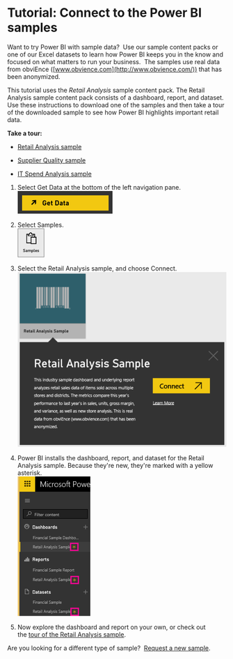 ﻿<properties 
   pageTitle="Tutorial: Connect to the Power BI samples"
   description="Tutorial: Connect to the Power BI samples"
   services="powerbi" 
   documentationCenter="" 
   authors="jastru" 
   manager="mblythe" 
   editor=""
   tags=""/>
 
<tags
   ms.service="powerbi"
   ms.devlang="NA"
   ms.topic="article"
   ms.tgt_pltfrm="NA"
   ms.workload="powerbi"
   ms.date="10/15/2015"
   ms.author="jastru"/>

# Tutorial: Connect to the Power BI samples  

Want to try Power BI with sample data?  Use our sample content packs or one of our Excel datasets to learn how Power BI keeps you in the know and focused on what matters to run your business.  The samples use real data from obviEnce ([www.obvience.com](http://www.obvience.com/)) that has been anonymized.

This tutorial uses the *Retail Analysis* sample content pack. The Retail Analysis sample content pack consists of a dashboard, report, and dataset. Use these instructions to download one of the samples and then take a tour of the downloaded sample to see how Power BI highlights important retail data.

**Take a tour:**

-   [Retail Analysis sample](https://support.powerbi.com/knowledgebase/articles/474807)

-   [Supplier Quality sample](https://support.powerbi.com/knowledgebase/articles/510270)

-   [IT Spend Analysis sample](https://support.powerbi.com/knowledgebase/articles/510274)

1.  Select Get Data at the bottom of the left navigation pane.  
    ![](media/powerbi-sample-connect-to-the-retail-analysis-sample-content-pack/PBI_GetData.png)

2.  Select Samples.  
    ![](media/powerbi-sample-connect-to-the-retail-analysis-sample-content-pack/PBI_SamplesDownload.png)

3.  Select the Retail Analysis sa﻿mple, and choose Connect.   
    ![](media/powerbi-sample-connect-to-the-retail-analysis-sample-content-pack/PBI_RetailAnalysisSampleConnect.png)

4.  Power BI installs the dashboard, report, and dataset for the Retail Analysis sample. Because they're new, they're marked with a yellow asterisk.  
    ![](media/powerbi-sample-connect-to-the-retail-analysis-sample-content-pack/PBI_NewExcelLeftNav.png)

5.  Now explore the dashboard and report on your own, or check out the [tour of the Retail Analysis sample](https://support.powerbi.com/knowledgebase/articles/474807).

Are you looking for a different type of sample?  [Request a new sample](http://support.powerbi.com/forums/265200-power-bi/category/91332-samples).  